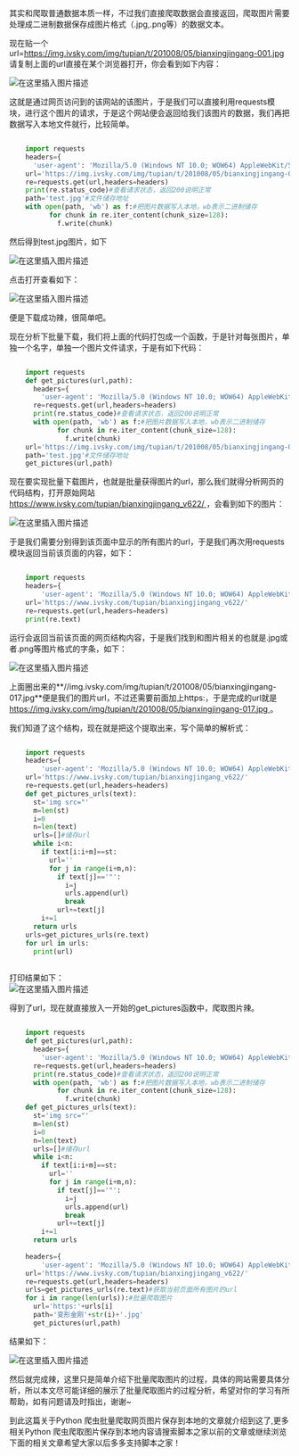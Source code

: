 其实和爬取普通数据本质一样，不过我们直接爬取数据会直接返回，爬取图片需要处理成二进制数据保存成图片格式（.jpg,.png等）的数据文本。

现在贴一个url=https://img.ivsky.com/img/tupian/t/201008/05/bianxingjingang-001.jpg  
请复制上面的url直接在某个浏览器打开，你会看到如下内容：

![在这里插入图片描述](https://img.jbzj.com/file_images/article/202012/20201224153746188.png)

这就是通过网页访问到的该网站的该图片，于是我们可以直接利用requests模块，进行这个图片的请求，于是这个网站便会返回给我们该图片的数据，我们再把数据写入本地文件就行，比较简单。

```python

    import requests
    headers={
      'user-agent': 'Mozilla/5.0 (Windows NT 10.0; WOW64) AppleWebKit/537.36 (KHTML, like Gecko) Chrome/70.0.3538.25 Safari/537.36 Core/1.70.3861.400 QQBrowser/10.7.4313.400'}
    url='https://img.ivsky.com/img/tupian/t/201008/05/bianxingjingang-001.jpg'
    re=requests.get(url,headers=headers)
    print(re.status_code)#查看请求状态，返回200说明正常
    path='test.jpg'#文件储存地址
    with open(path, 'wb') as f:#把图片数据写入本地，wb表示二进制储存
          for chunk in re.iter_content(chunk_size=128):
            f.write(chunk)
```

然后得到test.jpg图片，如下

![在这里插入图片描述](https://img.jbzj.com/file_images/article/202012/20201224153746189.png)

点击打开查看如下：

![在这里插入图片描述](https://img.jbzj.com/file_images/article/202012/20201224153746190.png)

便是下载成功辣，很简单吧。

现在分析下批量下载，我们将上面的代码打包成一个函数，于是针对每张图片，单独一个名字，单独一个图片文件请求，于是有如下代码：

```python

    import requests
    def get_pictures(url,path):
      headers={
        'user-agent': 'Mozilla/5.0 (Windows NT 10.0; WOW64) AppleWebKit/537.36 (KHTML, like Gecko) Chrome/70.0.3538.25 Safari/537.36 Core/1.70.3861.400 QQBrowser/10.7.4313.400'} 
      re=requests.get(url,headers=headers)
      print(re.status_code)#查看请求状态，返回200说明正常
      with open(path, 'wb') as f:#把图片数据写入本地，wb表示二进制储存
            for chunk in re.iter_content(chunk_size=128):
              f.write(chunk)
    url='https://img.ivsky.com/img/tupian/t/201008/05/bianxingjingang-001.jpg'
    path='test.jpg'#文件储存地址
    get_pictures(url,path)
```

现在要实现批量下载图片，也就是批量获得图片的url，那么我们就得分析网页的代码结构，打开原始网站 [
https://www.ivsky.com/tupian/bianxingjingang_v622/
](https://www.ivsky.com/tupian/bianxingjingang_v622/) ，会看到如下的图片：

![在这里插入图片描述](https://img.jbzj.com/file_images/article/202012/20201224153746191.png)

于是我们需要分别得到该页面中显示的所有图片的url，于是我们再次用requests模块返回当前该页面的内容，如下：

```python

    import requests
    headers={
        'user-agent': 'Mozilla/5.0 (Windows NT 10.0; WOW64) AppleWebKit/537.36 (KHTML, like Gecko) Chrome/70.0.3538.25 Safari/537.36 Core/1.70.3861.400 QQBrowser/10.7.4313.400'}
    url='https://www.ivsky.com/tupian/bianxingjingang_v622/'
    re=requests.get(url,headers=headers)
    print(re.text)
```

运行会返回当前该页面的网页结构内容，于是我们找到和图片相关的也就是.jpg或者.png等图片格式的字条，如下：

![在这里插入图片描述](https://img.jbzj.com/file_images/article/202012/20201224153746192.png)

上面圈出来的**//img.ivsky.com/img/tupian/t/201008/05/bianxingjingang-017.jpg**便是我们的图片url，不过还需要前面加上https:，于是完成的url就是
[ https://img.ivsky.com/img/tupian/t/201008/05/bianxingjingang-017.jpg
](https://img.ivsky.com/img/tupian/t/201008/05/bianxingjingang-017.jpg) 。

我们知道了这个结构，现在就是把这个提取出来，写个简单的解析式：

```python

    import requests
    headers={
        'user-agent': 'Mozilla/5.0 (Windows NT 10.0; WOW64) AppleWebKit/537.36 (KHTML, like Gecko) Chrome/70.0.3538.25 Safari/537.36 Core/1.70.3861.400 QQBrowser/10.7.4313.400'}
    url='https://www.ivsky.com/tupian/bianxingjingang_v622/'
    re=requests.get(url,headers=headers)
    def get_pictures_urls(text):
      st='img src="'
      m=len(st)
      i=0
      n=len(text)
      urls=[]#储存url
      while i<n:
        if text[i:i+m]==st:
          url=''
          for j in range(i+m,n):
            if text[j]=='"':
              i=j
              urls.append(url)
              break
            url+=text[j]
        i+=1
      return urls
    urls=get_pictures_urls(re.text)
    for url in urls:
      print(url)
    
```

打印结果如下：  
![在这里插入图片描述](https://img.jbzj.com/file_images/article/202012/20201224153746193.png)

得到了url，现在就直接放入一开始的get_pictures函数中，爬取图片辣。

```python

    import requests
    def get_pictures(url,path):
      headers={
        'user-agent': 'Mozilla/5.0 (Windows NT 10.0; WOW64) AppleWebKit/537.36 (KHTML, like Gecko) Chrome/70.0.3538.25 Safari/537.36 Core/1.70.3861.400 QQBrowser/10.7.4313.400'}
      re=requests.get(url,headers=headers)
      print(re.status_code)#查看请求状态，返回200说明正常
      with open(path, 'wb') as f:#把图片数据写入本地，wb表示二进制储存
            for chunk in re.iter_content(chunk_size=128):
              f.write(chunk)
    def get_pictures_urls(text):
      st='img src="'
      m=len(st)
      i=0
      n=len(text)
      urls=[]#储存url
      while i<n:
        if text[i:i+m]==st:
          url=''
          for j in range(i+m,n):
            if text[j]=='"':
              i=j
              urls.append(url)
              break
            url+=text[j]
        i+=1
      return urls
    
    headers={
        'user-agent': 'Mozilla/5.0 (Windows NT 10.0; WOW64) AppleWebKit/537.36 (KHTML, like Gecko) Chrome/70.0.3538.25 Safari/537.36 Core/1.70.3861.400 QQBrowser/10.7.4313.400'}
    url='https://www.ivsky.com/tupian/bianxingjingang_v622/'
    re=requests.get(url,headers=headers)
    urls=get_pictures_urls(re.text)#获取当前页面所有图片的url
    for i in range(len(urls)):#批量爬取图片
      url='https:'+urls[i]
      path='变形金刚'+str(i)+'.jpg'
      get_pictures(url,path)
```

结果如下：

![在这里插入图片描述](https://img.jbzj.com/file_images/article/202012/20201224153746194.png)

然后就完成辣，这里只是简单介绍下批量爬取图片的过程，具体的网站需要具体分析，所以本文尽可能详细的展示了批量爬取图片的过程分析，希望对你的学习有所帮助，如有问题请及时指出，谢谢~

到此这篇关于Python 爬虫批量爬取网页图片保存到本地的文章就介绍到这了,更多相关Python
爬虫爬取图片保存到本地内容请搜索脚本之家以前的文章或继续浏览下面的相关文章希望大家以后多多支持脚本之家！

